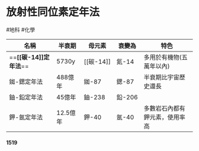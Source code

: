 # 放射性同位素定年法
#地科 #化學 

|名稱|半衰期|母元素|衰變為|特色|
|---|---|---|---|---|
|==**[[碳-14]]定年法**==|5730y|[[碳-14]]|氮-14|多用於有機物(五萬年以內)|
|銣-鍶定年法|488億年|銣-87|鍶-87|半衰期比宇宙歷史還長|
|鈾-鉛定年法|45億年|鈾-238|鉛-206||
|鉀-氬定年法|12.5億年|鉀-40|氬-40|多數岩石內都有鉀元素，使用率高|

#### 1519